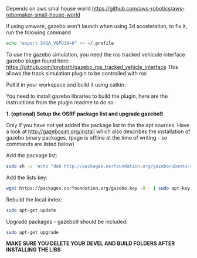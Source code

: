 Depends on aws smal house world https://github.com/aws-robotics/aws-robomaker-small-house-world

if using vmware, gazebo won't launch when using 3d acceleration, to fix it, run the folowing command 
```bash
echo "export SVGA_VGPU10=0" >> ~/.profile
```

To use the gazebo simulation, you need the ros tracked vehicule interface gazebo plugin found here: 
https://github.com/lprobsth/gazebo_ros_tracked_vehicle_interface
This allows the track simulation plugin to be controlled with ros

Pull it in your workspace and build it using catkin.


You need to install gazebo libraries to build the plugin, here are the instructions from the plugin readme to do so :

**1. (optional) Setup the OSRF package list and upgrade gazebo9**

Only if you have not yet added the package list to the the apt sources. Have a look at http://gazebosim.org/install which also describes the installation of gazebo binary packages. (page is offline at the time of writing - so commands are listed below)

Add the package list:
```bash
sudo sh -c 'echo "deb http://packages.osrfoundation.org/gazebo/ubuntu-stable `lsb_release -cs` main" > /etc/apt/sources.list.d/gazebo-stable.list'
```

Add the lists key:
```bash
wget https://packages.osrfoundation.org/gazebo.key -O - | sudo apt-key add -
```

Rebuild the local index:
```bash
sudo apt-get update
```

Upgrade packages - gazebo9 should be included:
```bash
sudo apt-get upgrade
```

**MAKE SURE YOU DELETE YOUR DEVEL AND BUILD FOLDERS AFTER INSTALLING THE LIBS**


